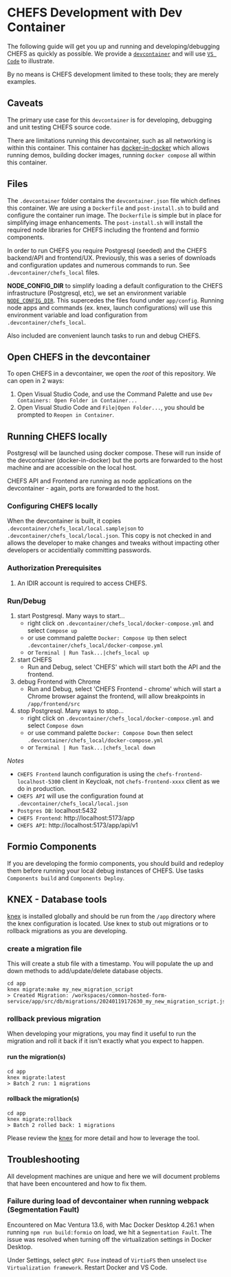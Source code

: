 # CHEFS Development with Dev Container

The following guide will get you up and running and developing/debugging CHEFS as quickly as possible.
We provide a [`devcontainer`](https://containers.dev) and will use [`VS Code`](https://code.visualstudio.com) to illustrate.

By no means is CHEFS development limited to these tools; they are merely examples.

## Caveats

The primary use case for this `devcontainer` is for developing, debugging and unit testing CHEFS source code.

There are limitations running this devcontainer, such as all networking is within this container. This container has [docker-in-docker](https://github.com/microsoft/vscode-dev-containers/blob/main/script-library/docs/docker-in-docker.md) which allows running demos, building docker images, running `docker compose` all within this container.

## Files

The `.devcontainer` folder contains the `devcontainer.json` file which defines this container. We are using a `Dockerfile` and `post-install.sh` to build and configure the container run image. The `Dockerfile` is simple but in place for simplifying image enhancements. The `post-install.sh` will install the required node libraries for CHEFS including the frontend and formio components.

In order to run CHEFS you require Postgresql (seeded) and the CHEFS backend/API and frontend/UX. Previously, this was a series of downloads and configuration updates and numerous commands to run. See `.devcontainer/chefs_local` files.

**NODE_CONFIG_DIR** to simplify loading a default configuration to the CHEFS infrastructure (Postgresql, etc), we set an environment variable [`NODE_CONFIG_DIR`](https://github.com/node-config/node-config/wiki/Environment-Variables#node_config_dir). This supercedes the files found under `app/config`. Running node apps and commands (ex. knex, launch configurations) will use this environment variable and load configuration from `.devcontainer/chefs_local`.

Also included are convenient launch tasks to run and debug CHEFS.

## Open CHEFS in the devcontainer

To open CHEFS in a devcontainer, we open the _root_ of this repository. We can open in 2 ways:

1. Open Visual Studio Code, and use the Command Palette and use `Dev Containers: Open Folder in Container...`
2. Open Visual Studio Code and `File|Open Folder...`, you should be prompted to `Reopen in Container`.

## Running CHEFS locally

Postgresql will be launched using docker compose. These will run inside of the devcontainer (docker-in-docker) but the ports are forwarded to the host machine and are accessible on the local host.

CHEFS API and Frontend are running as node applications on the devcontainer - again, ports are forwarded to the host.

### Configuring CHEFS locally

When the devcontainer is built, it copies `.devcontainer/chefs_local/local.samplejson` to `.devcontainer/chefs_local/local.json`. This copy is not checked in and allows the developer to make changes and tweaks without impacting other developers or accidentially committing passwords.

### Authorization Prerequisites

1.  An IDIR account is required to access CHEFS.

### Run/Debug

1. start Postgresql. Many ways to start...
   - right click on `.devcontainer/chefs_local/docker-compose.yml` and select `Compose up`
   - or use command palette `Docker: Compose Up` then select `.devcontainer/chefs_local/docker-compose.yml`
   - or `Terminal | Run Task...|chefs_local up`
2. start CHEFS
   - Run and Debug, select 'CHEFS' which will start both the API and the frontend.
3. debug Frontend with Chrome
   - Run and Debug, select 'CHEFS Frontend - chrome' which will start a Chrome browser against the frontend, will allow breakpoints in `/app/frontend/src`
4. stop Postgresql. Many ways to stop...
   - right click on `.devcontainer/chefs_local/docker-compose.yml` and select `Compose down`
   - or use command palette `Docker: Compose Down` then select `.devcontainer/chefs_local/docker-compose.yml`
   - or `Terminal | Run Task...|chefs_local down`

_Notes_

- `CHEFS Frontend` launch configuration is using the `chefs-frontend-localhost-5300` client in Keycloak, not `chefs-frontend-xxxx` client as we do in production.
- `CHEFS API` will use the configuration found at `.devcontainer/chefs_local/local.json`
- `Postgres DB`: localhost:5432
- `CHEFS Frontend`: http://localhost:5173/app
- `CHEFS API`: http://localhost:5173/app/api/v1

## Formio Components

If you are developing the formio components, you should build and redeploy them before running your local debug instances of CHEFS. Use tasks `Components build` and `Components Deploy`.

## KNEX - Database tools

[knex](https://knexjs.org) is installed globally and should be run from the `/app` directory where the knex configuration is located. Use knex to stub out migrations or to rollback migrations as you are developing.

### create a migration file

This will create a stub file with a timestamp. You will populate the up and down methods to add/update/delete database objects.

```
cd app
knex migrate:make my_new_migration_script
> Created Migration: /workspaces/common-hosted-form-service/app/src/db/migrations/20240119172630_my_new_migration_script.js
```

### rollback previous migration

When developing your migrations, you may find it useful to run the migration and roll it back if it isn't exactly what you expect to happen.

#### run the migration(s)

```
cd app
knex migrate:latest
> Batch 2 run: 1 migrations
```

#### rollback the migration(s)

```
cd app
knex migrate:rollback
> Batch 2 rolled back: 1 migrations
```

Please review the [knex](https://knexjs.org) for more detail and how to leverage the tool.

## Troubleshooting

All development machines are unique and here we will document problems that have been encountered and how to fix them.

### Failure during load of devcontainer when running webpack (Segmentation Fault)

Encountered on Mac Ventura 13.6, with Mac Docker Desktop 4.26.1 when running `npm run build:formio` on load, we hit a `Segmentation Fault`. The issue was resolved when turning off the virtualization settings in Docker Desktop.

Under Settings, select `gRPC Fuse` instead of `VirtioFS` then unselect `Use Virtualization framework`. Restart Docker and VS Code.
